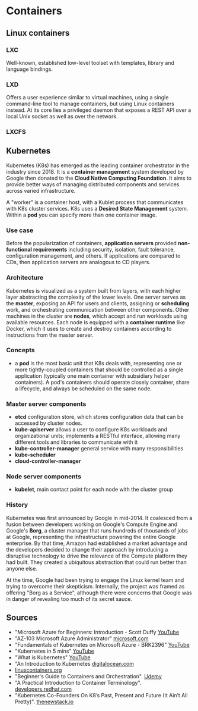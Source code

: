 # Containers

## Linux containers

### LXC
Well-known, established low-level toolset with templates, library and language bindings.

### LXD
Offers a user experience similar to virtual machines, using a single command-line tool to manage containers, but using Linux containers instead. At its core lies a privileged daemon that exposes a REST API over a local Unix socket as well as over the network.

### LXCFS


## Kubernetes
Kubernetes (K8s) has emerged as the leading container orchestrator in the industry since 2018. It is a __container management__ system developed by Google then donated to the __Cloud Native Computing Foundation__. It aims to provide better ways of managing distributed components and services across varied infrastructure.

A "worker" is a container host, with a Kublet process that communicates with K8s cluster services. K8s uses a __Desired State Management__ system. Within a __pod__ you can specify more than one container image.

### Use case
Before the popularization of containers, __application servers__ provided __non-functional requirements__ including security, isolation, fault tolerance, configuration management, and others. If applications are compared to CDs, then application servers are analogous to CD players.

### Architecture
Kubernetes is visualized as a system built from layers, with each higher layer abstracting the complexity of the lower levels. One server serves as the __master__, exposing an API for users and clients, assigning or __scheduling__ work, and orchestrating communication between other components. Other machines in the cluster are __nodes__, which accept and run workloads using available resources. Each node is equipped with a __container runtime__ like Docker, which it uses to create and destroy containers according to instructions from the master server.

### Concepts
  - a __pod__ is the most basic unit that K8s deals with, representing one or more tightly-coupled containers that should be controlled as a single application (typically one main container with subsidiary helper containers). A pod's containers should operate closely container, share a lifecycle, and always be scheduled on the same node.

### Master server components
  - __etcd__ configuration store, which stores configuration data that can be accessed by cluster nodes.
  - __kube-apiserver__ allows a user to configure K8s workloads and organizational units; implements a RESTful interface, allowing many different tools and libraries to communicate with it
  - __kube-controller-manager__ general service with many responsibilities
  - __kube-scheduler__
  - __cloud-controller-manager__

### Node server components
  - __kubelet__, main contact point for each node with the cluster group

### History
Kubernetes was first announced by Google in mid-2014. It coalesced from a fusion between developers working on Google's Compute Engine and Google's __Borg__, a cluster manager that runs hundreds of thousands of jobs at Google, representing the infrastructure powering the entire Google enterprise. By that time, Amazon had established a market advantage and the developers decided to change their approach by introducing a disruptive technology to drive the relevance of the Compute platform they had built. They created a ubiquitous abstraction that could run better than anyone else.

At the time, Google had been trying to engage the Linux kernel team and trying to overcome their skepticism. Internally, the project was framed as offering "Borg as a Service", although there were concerns that Google was in danger of revealing too much of its secret sauce.

## Sources
  - "Microsoft Azure for Beginners: Introduction - Scott Duffy [YouTube](https://www.youtube.com/watch?v=3gnLwSI4d9E)
  - "AZ-103 Microsoft Azure Administrator" [microsoft.com](https://www.microsoft.com/en-us/learning/exam-az-103.aspx)
  - "Fundamentals of Kubernetes on Microsoft Azure - BRK2396" [YouTube](https://www.youtube.com/watch?v=gmN732qN1Gg)
  - "Kubernetes in 5 mins" [YouTube](https://www.youtube.com/watch?v=PH-2FfFD2PU)
  - "What is Kubernetes" [YouTube](https://www.youtube.com/watch?v=F-p_7XaEC84)
  - "An Introduction to Kubernetes [digitalocean.com](https://www.digitalocean.com/community/tutorials/an-introduction-to-kubernetes)
  - [linuxcontainers.org](https://linuxcontainers.org/)
  - "Beginner's Guide to Containers and Orchestration". [Udemy](https://www.udemy.com/linux-academy-beginners-guide-to-containers-and-orchestration/)
  - "A Practical Introduction to Container Terminology". [developers.redhat.com](https://developers.redhat.com/blog/2018/02/22/container-terminology-practical-introduction/)
  - "Kubernetes Co-Founders On K8’s Past, Present and Future (It Ain’t All Pretty)". [thenewstack.io](https://thenewstack.io/learning-from-the-success-of-kubernetes/)
